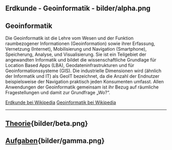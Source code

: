 
Erdkunde - Geoinformatik - bilder/alpha.png
---
## Geoinformatik

Die Geoinformatik ist die Lehre vom Wesen und der Funktion raumbezogener Informationen (Geoinformation) sowie ihrer Erfassung, Vernetzung (Internet), Mobilisierung und Navigation (Smartphone), Speicherung, Analyse, und Visualisierung. Sie ist ein Teilgebiet der angewandten Informatik und bildet die wissenschaftliche Grundlage für Location Based Apps (LBA), Geodateninfrastrukturen und für Geoinformationssysteme (GIS). Die industrielle Dimensionen wird (ähnlich der Informatik und IT) als GeoIT bezeichnet, da die Anzahl der Endnutzer beispielsweise der Navigation praktisch jeden Konsumenten umfasst. Allen Anwendungen der Geoinformatik gemeinsam ist ihr Bezug auf räumliche Fragestellungen und damit zur Grundfrage „Wo?“.

[Erdkunde bei Wikipedia](https://de.wikipedia.org/wiki/Erdkunde)
[Geoinformatik bei Wikipedia](https://de.wikipedia.org/wiki/Geoinformatik)

---
## [Theorie](theorie.md){bilder/beta.png}
## [Aufgaben](aufgaben.md){bilder/gamma.png}
